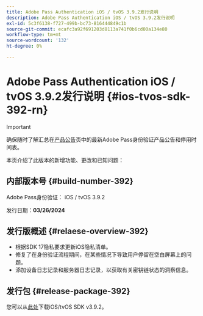```yaml
---
title: Adobe Pass Authentication iOS / tvOS 3.9.2发行说明
description: Adobe Pass Authentication iOS / tvOS 3.9.2发行说明
exl-id: 5c3f6138-f727-499b-bc73-816444849c1b
source-git-commit: ecafc3a92f691203d8113a741f0b6cd00a134e80
workflow-type: tm+mt
source-wordcount: '132'
ht-degree: 0%

---
```


# Adobe Pass Authentication iOS / tvOS 3.9.2发行说明 {#ios-tvos-sdk-392-rn}

>[!IMPORTANT]
>
> 确保随时了解汇总在[产品公告](/help/authentication/product-announcements.md)页中的最新Adobe Pass身份验证产品公告和停用时间表。

本页介绍了此版本的新增功能、更改和已知问题：

## 内部版本号 {#build-number-392}

Adobe Pass身份验证： iOS / tvOS 3.9.2

发行日期：**03/26/2024**

## 发行版概述 {#relaese-overview-392}

* 根据SDK 17隐私要求更新iOS隐私清单。
* 修复了在身份验证流程期间，在某些情况下导致用户停留在空白屏幕上的问题。
* 添加设备日志记录和服务器日志记录，以获取有关密钥链状态的洞察信息。

## 发行包 {#release-package-392}

您可以从[此处](https://tve.zendesk.com/hc/en-us/articles/204963209-iOS-tvOS-Native-AccessEnabler-Library)下载iOS/tvOS SDK v3.9.2。
